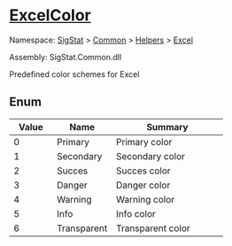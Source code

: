 # [ExcelColor](./ExcelColor.md)
Namespace: [SigStat]() > [Common](./../../README.md) > [Helpers](./../README.md) > [Excel](./README.md)

Assembly: SigStat.Common.dll


Predefined color schemes for Excel

##	Enum

| Value | Name | Summary | 
| --- | --- | --- | 
| 0<em>&nbsp;&nbsp;&nbsp;&nbsp;&nbsp;&nbsp;&nbsp;&nbsp;&nbsp;&nbsp;&nbsp;&nbsp;</em>| Primary| Primary color<em>&nbsp;&nbsp;&nbsp;&nbsp;&nbsp;&nbsp;&nbsp;&nbsp;&nbsp;&nbsp;&nbsp;&nbsp;</em>| <br>
| 1<em>&nbsp;&nbsp;&nbsp;&nbsp;&nbsp;&nbsp;&nbsp;&nbsp;&nbsp;&nbsp;&nbsp;&nbsp;</em>| Secondary| Secondary color<em>&nbsp;&nbsp;&nbsp;&nbsp;&nbsp;&nbsp;&nbsp;&nbsp;&nbsp;&nbsp;&nbsp;&nbsp;</em>| <br>
| 2<em>&nbsp;&nbsp;&nbsp;&nbsp;&nbsp;&nbsp;&nbsp;&nbsp;&nbsp;&nbsp;&nbsp;&nbsp;</em>| Succes| Succes color<em>&nbsp;&nbsp;&nbsp;&nbsp;&nbsp;&nbsp;&nbsp;&nbsp;&nbsp;&nbsp;&nbsp;&nbsp;</em>| <br>
| 3<em>&nbsp;&nbsp;&nbsp;&nbsp;&nbsp;&nbsp;&nbsp;&nbsp;&nbsp;&nbsp;&nbsp;&nbsp;</em>| Danger| Danger color<em>&nbsp;&nbsp;&nbsp;&nbsp;&nbsp;&nbsp;&nbsp;&nbsp;&nbsp;&nbsp;&nbsp;&nbsp;</em>| <br>
| 4<em>&nbsp;&nbsp;&nbsp;&nbsp;&nbsp;&nbsp;&nbsp;&nbsp;&nbsp;&nbsp;&nbsp;&nbsp;</em>| Warning| Warning color<em>&nbsp;&nbsp;&nbsp;&nbsp;&nbsp;&nbsp;&nbsp;&nbsp;&nbsp;&nbsp;&nbsp;&nbsp;</em>| <br>
| 5<em>&nbsp;&nbsp;&nbsp;&nbsp;&nbsp;&nbsp;&nbsp;&nbsp;&nbsp;&nbsp;&nbsp;&nbsp;</em>| Info| Info color<em>&nbsp;&nbsp;&nbsp;&nbsp;&nbsp;&nbsp;&nbsp;&nbsp;&nbsp;&nbsp;&nbsp;&nbsp;</em>| <br>
| 6<em>&nbsp;&nbsp;&nbsp;&nbsp;&nbsp;&nbsp;&nbsp;&nbsp;&nbsp;&nbsp;&nbsp;&nbsp;</em>| Transparent| Transparent color<em>&nbsp;&nbsp;&nbsp;&nbsp;&nbsp;&nbsp;&nbsp;&nbsp;&nbsp;&nbsp;&nbsp;&nbsp;</em>| <br>


